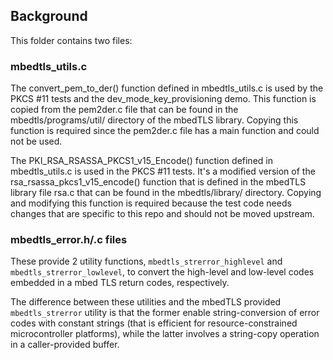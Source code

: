 ## Background
This folder contains two files:

### mbedtls_utils.c

The convert_pem_to_der() function defined in mbedtls_utils.c is used by the PKCS #11 tests and the dev_mode_key_provisioning demo. This function is copied from the pem2der.c file that can be found in the mbedtls/programs/util/ directory of the mbedTLS library. Copying this function is required since the pem2der.c file has a main function and could not be used.

The PKI_RSA_RSASSA_PKCS1_v15_Encode() function defined in mbedtls_utils.c is used in the PKCS #11 tests. It's a  modified version of the rsa_rsassa_pkcs1_v15_encode() function that is defined in the mbedTLS library file rsa.c that can be found in the mbedtls/library/ directory. Copying and modifying this function is required because the test code needs changes that are specific to this repo and should not be moved upstream.

### mbedtls_error.h/.c files

These provide 2 utility functions, `mbedtls_strerror_highlevel` and `mbedtls_strerror_lowlevel`, to convert the high-level and low-level codes embedded in a mbed TLS return codes, respectively. 

The difference between these utilities and the mbedTLS provided `mbedtls_strerror` utility is that the former enable string-conversion of error codes with constant strings (that is efficient for resource-constrained microcontroller platforms), while the latter involves a string-copy operation in a caller-provided buffer.
